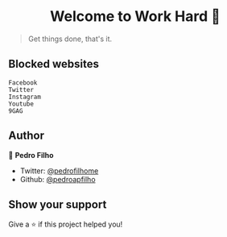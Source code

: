 <h1 align="center">Welcome to Work Hard 💪</h1>

> Get things done, that's it.

## Blocked websites

```
Facebook
Twitter
Instagram
Youtube
9GAG
```

## Author

👤 **Pedro Filho**

- Twitter: [@pedrofilhome](https://twitter.com/pedrofilhome)
- Github: [@pedroapfilho](https://github.com/pedroapfilho)

## Show your support

Give a ⭐️ if this project helped you!
